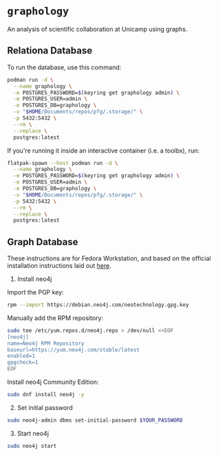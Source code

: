# `graphology`

An analysis of scientific collaboration at Unicamp using graphs.

## Relationa Database

To run the database, use this command:

```sh
podman run -d \
  --name graphology \
  -e POSTGRES_PASSWORD=$(keyring get graphology admin) \
  -e POSTGRES_USER=admin \
  -e POSTGRES_DB=graphology \
  -v "$HOME/Documents/repos/pfg/.storage/" \
  -p 5432:5432 \
  --rm \
  --replace \
  postgres:latest
```

If you're running it inside an interactive container (i.e. a toolbx), run:

```sh
flatpak-spawn --host podman run -d \
  --name graphology \
  -e POSTGRES_PASSWORD=$(keyring get graphology admin) \
  -e POSTGRES_USER=admin \
  -e POSTGRES_DB=graphology \
  -v "$HOME/Documents/repos/pfg/.storage/" \
  -p 5432:5432 \
  --rm \
  --replace \
  postgres:latest
```

## Graph Database

These instructions are for Fedora Workstation, and based on the official
installation instructions laid out
[here](https://neo4j.com/docs/operations-manual/current/installation/linux/rpm/).

1. Install neo4j

Import the PGP key:

```sh
rpm --import https://debian.neo4j.com/neotechnology.gpg.key
```

Manually add the RPM repository:

```sh
sudo tee /etc/yum.repos.d/neo4j.repo > /dev/null <<EOF
[neo4j]
name=Neo4j RPM Repository
baseurl=https://yum.neo4j.com/stable/latest
enabled=1
gpgcheck=1
EOF
```

Install neo4j Community Edition:

```sh
sudo dnf install neo4j -y
```

2. Set initial password

```sh
sudo neo4j-admin dbms set-initial-password $YOUR_PASSWORD
```

3. Start neo4j

```sh
sudo neo4j start
```
